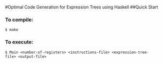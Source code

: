 #Optimal Code Generation for Expression Trees using Haskell
##Quick Start
### To compile:

```
$ make
```
### To execute:

```
$ Main <number-of-registers> <instructions-file> <expression-tree-file> <output-file> 
```
